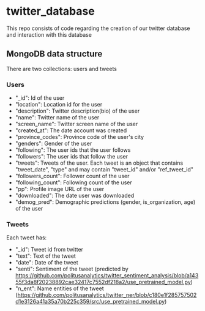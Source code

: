 # twitter_database
This repo consists of code regarding the creation of our twitter database and interaction with this database

## MongoDB data structure
There are two collections: users and tweets

### Users
* "_id": Id of the user
* "location": Location id for the user
* "description": Twitter description(bio) of the user
* "name": Twitter name of the user
* "screen_name": Twitter screen name of the user
* "created_at": The date account was created
* "province_codes": Province code of the user's city
* "genders": Gender of the user
* "following": The user ids that the user follows
* "followers": The user ids that follow the user
* "tweets": Tweets of the user. Each tweet is an object that contains "tweet_date", "type" and may contain "tweet_id" and/or "ref_tweet_id"
* "followers_count": Follower count of the user
* "following_count": Following count of the user
* "pp": Profile image URL of the user
* "downloaded": The date user was downloaded
* "demog_pred": Demographic predictions (gender, is_organization, age) of the user

### Tweets
Each tweet has:
* "_id": Tweet id from twitter
* "text": Text of the tweet
* "date": Date of the tweet
* "senti": Sentiment of the tweet (predicted by https://github.com/politusanalytics/twitter_sentiment_analysis/blob/a14355f3da8f20238892cae32417c7552df218a2/use_pretrained_model.py)
* "n_ent": Name entities of the tweet (https://github.com/politusanalytics/twitter_ner/blob/c180e1f285757502d1e3126a41a35a70b225c359/src/use_pretrained_model.py)
